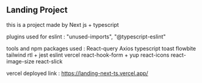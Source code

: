 ## Landing Project

this is a project made by Next js + typescript 

plugins used for eslint :
"unused-imports", "@typescript-eslint"

tools and npm packages used :
React-query
Axios
typescript
toast
flowbite
tailwind
rtl + jest
eslint
vercel
react-hook-form + yup
react-icons
react-image-size
react-slick

vercel deployed link : https://landing-next-ts.vercel.app/